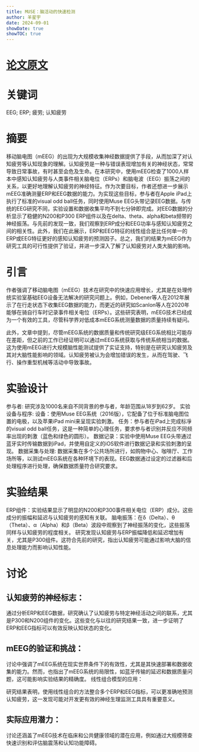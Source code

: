 ```yaml
---
title: MUSE：脑活动的快速检测
author: 羊星宇
date: 2024-09-01
showDate: true
showTOC: true
---
```


# [论文原文](../Source_Files/2024-09-01-YXY.pdf)
# 关键词
EEG; ERP; 疲劳; 认知疲劳
# 摘要
移动脑电图（mEEG）的出现为大规模收集神经数据提供了手段，从而加深了对认知疲劳等认知现象的理解。认知疲劳是一种与错误表现增加有关的神经状态，常常导致日常事故，有时甚至会危及生命。在本研究中，使用mEEG检查了1000人样本中感知认知疲劳与人类事件相关脑电位（ERPs）和脑电波（EEG）振荡之间的关系，以更好地理解认知疲劳的神经特征。作为次要目标，作者还想进一步展示mEEG准确测量ERP和EEG数据的能力。为实现这些目标，参与者在Apple iPad上执行了标准的visual odd ball任务，同时使用Muse EEG头带记录EEG数据。与传统的EEG研究不同，实验设置和数据收集平均不到七分钟即完成。对EEG数据的分析显示了稳健的N200和P300 ERP组件以及在delta、theta、alpha和beta频带的神经振荡。与先前的发现一致，我们观察到ERP成分和EEG功率与感知认知疲劳之间的相关性。此外，我们在此展示，ERP和EEG特征的线性组合是比任何单一的ERP或EEG特征更好的感知认知疲劳的预测因子。总之，我们的结果为mEEG作为研究工具的可行性提供了验证，并进一步深入了解了认知疲劳对人类大脑的影响。

# 引言

作者强调了移动脑电图（mEEG）技术在研究中的快速应用增长，尤其是在处理传统实验室基础EEG设备无法解决的研究问题上。例如，Debener等人在2012年展示了在行走状态下收集EEG数据的能力，而更近的研究如Scanlon等人在2020年能够在骑自行车时记录事件相关电位（ERPs）。这些研究表明，mEEG技术已经成为一个有效的工具，尽管科学界对低成本mEEG系统测量数据的质量持续有疑问。

此外，文章中提到，尽管mEEG系统的数据质量和传统研究级EEG系统相比可能存在差距，但之前的工作已经证明可以通过mEEG系统获取与传统系统相当的数据。这为使用mEEG进行大规模脑性能测试提供了实证支持，特别是在研究认知疲劳及其对大脑性能影响的领域。认知疲劳被认为会增加错误的发生，从而在驾驶、飞行、操作重型机械等活动中导致事故。

# 实验设计

参与者:
研究涉及1000名来自不同背景的参与者，年龄范围从18岁到62岁。
实验设备与程序:
设备：使用Muse EEG系统（2016版），它配备了位于标准脑电图位置的电极，以及苹果iPad mini来呈现实验刺激。
任务：参与者在iPad上完成标凈的visual odd ball任务，这是一种简单的心理任务，要求参与者识别并反应不同频率出现的刺激（蓝色和绿色的圆形）。
数据记录：实验中使用Muse EEG头带通过蓝牙实时传输数据到iPad，并使用自定义的iOS软件进行数据记录和实验刺激的呈现。
数据采集与处理:
数据采集在多个公共场所进行，如购物中心、咖啡厅、工作场所等，以测试mEEG系统在各种环境下的表现。EEG数据通过设定的过滤器和后处理程序进行处理，确保数据质量符合研究要求。

# 实验结果

ERP组件：实验结果显示了明显的N200和P300事件相关电位（ERP）成分。这些成分的振幅和延迟与认知疲劳的感知有关联。
脑电振荡：在δ（Delta）、θ（Theta）、α（Alpha）和β（Beta）波段中观察到了神经振荡的变化，这些振荡同样与认知疲劳的程度相关。
研究发现认知疲劳与ERP振幅降低和延迟增加有关，尤其是P300组件。这符合先前的研究，指出认知疲劳可能通过影响大脑的信息处理能力而影响认知性能。

# 讨论

## 认知疲劳的神经标志：

通过分析ERP和EEG数据，研究确认了认知疲劳与特定神经活动之间的联系，尤其是P300和N200组件的变化。这些变化与以往的研究结果一致，进一步证明了ERP和EEG指标可以有效反映认知状态的变化。
## mEEG的验证和挑战：

讨论中强调了mEEG系统在现实世界条件下的有效性，尤其是其快速部署和数据收集的能力。然而，也指出了mEEG系统的局限性，如蓝牙传输的延迟和数据质量问题，这可能影响实验结果的精确度。
线性组合模型的应用：

研究结果表明，使用线性组合的方法整合多个ERP和EEG指标，可以更准确地预测认知疲劳，这一发现可能对开发更有效的神经生理监测工具具有重要意义。
## 实际应用潜力：

讨论还涵盖了mEEG技术在临床和公共健康领域的潜在应用，例如通过大规模筛查快速识别和评估脑震荡和认知功能障碍。
